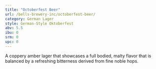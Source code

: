 ```yaml
---
title: "Octoberfest Beer"
url: /bells-brewery-inc/octoberfest-beer/
category: German Lager
style: German-Style Oktoberfest
abv: 5.5
ibu: 0
srm: 0
upc: 0
---
```

A coppery amber lager that showcases a full bodied, malty flavor that is balanced by a refreshing bitterness derived from fine noble hops.
